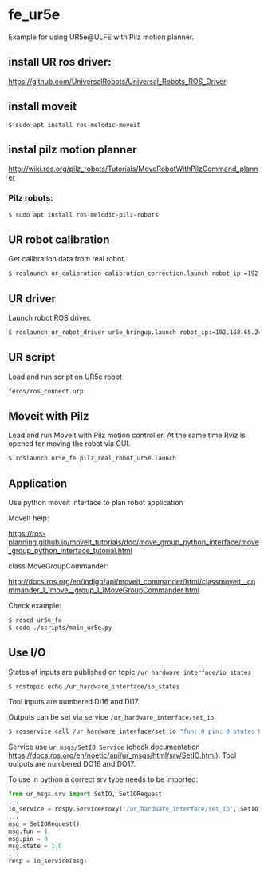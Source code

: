 # fe_ur5e
Example for using UR5e@ULFE with Pilz motion planner.

## install UR ros driver:

https://github.com/UniversalRobots/Universal_Robots_ROS_Driver

## install moveit

```bash
$ sudo apt install ros-melodic-moveit
```

## instal pilz motion planner

http://wiki.ros.org/pilz_robots/Tutorials/MoveRobotWithPilzCommand_planner

### Pilz robots:

```bash
$ sudo apt install ros-melodic-pilz-robots
```

## UR robot calibration
Get calibration data from real robot.

```bash
$ roslaunch ur_calibration calibration_correction.launch robot_ip:=192.168.65.244 target_filename:="${HOME}/catkin_ws_ur5e/src/ur/ur5e_fe/calib/ur5e_1_calibration.yaml"
```

## UR driver
Launch robot ROS driver.

```bash
$ roslaunch ur_robot_driver ur5e_bringup.launch robot_ip:=192.168.65.244 kinematics_config:=$(rospack find ur5e_fe)/calib/ur5e_1_calibration.yaml
```

## UR script
Load and run script on UR5e robot

```bash
feros/ros_connect.urp
```
## Moveit with Pilz 
Load and run Moveit with Pilz motion controller. At the same time Rviz is opened for moving the robot via GUI.

```bash
$ roslaunch ur5e_fe pilz_real_robot_ur5e.launch
```

## Application
Use python moveit interface to plan robot application

MoveIt help:

https://ros-planning.github.io/moveit_tutorials/doc/move_group_python_interface/move_group_python_interface_tutorial.html

class MoveGroupCommander:

http://docs.ros.org/en/indigo/api/moveit_commander/html/classmoveit__commander_1_1move__group_1_1MoveGroupCommander.html

Check example:
```bash
$ roscd ur5e_fe
$ code ./scripts/main_ur5e.py
```
## Use I/O
States of inputs are published on topic `/ur_hardware_interface/io_states`

```bash
$ rostopic echo /ur_hardware_interface/io_states
```
Tool inputs are numbered DI16 and DI17.

Outputs can be set via service `/ur_hardware_interface/set_io`

```bash
$ rosservice call /ur_hardware_interface/set_io "fun: 0 pin: 0 state: 0.0"
```
Service use `ur_msgs/SetIO Service` (check documentation https://docs.ros.org/en/noetic/api/ur_msgs/html/srv/SetIO.html). Tool outputs are numbered DO16 and DO17.

To use in python a correct srv type needs to be imported:

```python
from ur_msgs.srv import SetIO, SetIORequest
...
io_service = rospy.ServiceProxy('/ur_hardware_interface/set_io', SetIO)
...
msg = SetIORequest()
msg.fun = 1
msg.pin = 0
msg.state = 1.0
...
resp = io_service(msg)
```



